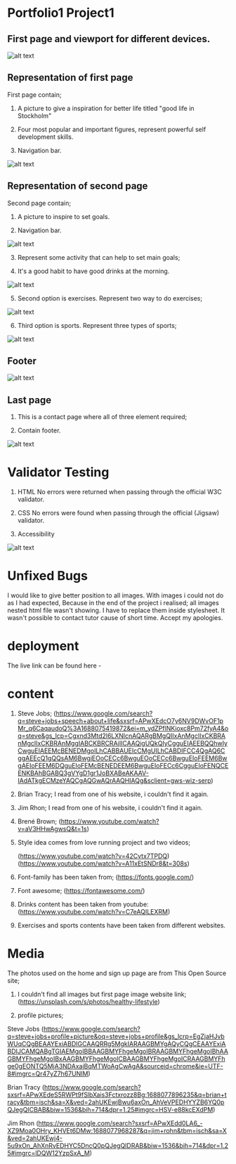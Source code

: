 # Portfolio1 Project1

## First page and viewport for different devices.

![alt text](assets/images/Screenshot-of-website.png)

## Representation of first page

First page contain;

1. A picture to give a inspiration for better life titled "good life in Stockholm"

2. Four most popular and important figures, represent powerful self development skills.

3. Navigation bar.


![alt text](assets/images/first-page.png)

## Representation of second page

Second page contain;

1. A picture to inspire to set goals.

2. Navigation bar.

![alt text](assets/images/second-page.png)

3. Represent some activity that can help to set main goals;

4. It's a good habit to have good drinks at the morning.

![alt text](assets/images/representation-drinks.png)

5. Second option is exercises. Represent two way to do exercises;

![alt text](assets/images/representation-exercises.png)

6. Third option is sports. Represent three types of sports;

![alt text](assets/images/representation-sport.png)

## Footer

![alt text](assets/images/footer-image.png)

## Last page

1. This is a contact page where all of three element required;

2. Contain footer.

![alt text](assets/images/contact-page.png)

# Validator Testing

1. HTML
   No errors were returned when passing through the official W3C validator.

2. CSS
   No errors were found when passing through the official (Jigsaw) validator.

3. Accessibility

![alt text](assets/images/accessibility1.png)
   

# Unfixed Bugs

I would like to give better position to all images. With images i could not do as I had expected, Because in the end of the project i realised; all images nested html file wasn't showing. I have to replace them inside stylesheet. It wasn't possible to contact tutor cause of short time. Accept my apologies.

# deployment

The live link can be found here - 

# content

1. Steve Jobs; (https://www.google.com/search?q=steve+jobs+speech+about+life&sxsrf=APwXEdcO7y6NV9DWvOF1pMr_q6CaqaudoQ%3A1688075419872&ei=m_ydZPflNKioxc8Pm72fyA4&oq=steve&gs_lcp=Cgxnd3Mtd2l6LXNlcnAQARgBMgQIIxAnMgcIIxCKBRAnMgcIIxCKBRAnMggIABCKBRCRAjIICAAQigUQkQIyCgguEIAEEBQQhwIyCwguEIAEEMcBENEDMgoILhCABBAUEIcCMgUILhCABDIFCC4QgAQ6CggAEEcQ1gQQsAM6BwgjEOoCECc6BwguEOoCECc6BwguEIoFEEM6BwgAEIoFEEM6DQguEIoFEMcBENEDEEM6BwguEIoFECc6CgguEIoFENQCEENKBAhBGABQ3gVYgD1gr1JoBXABeAKAAV-IAdATkgECMzeYAQCgAQGwAQrAAQHIAQg&sclient=gws-wiz-serp)

2. Brian Tracy; I read from one of his website, i couldn't find it again.

3. Jim Rhon; I read from one of his website, i couldn't find it again.

4. Brené Brown; (https://www.youtube.com/watch?v=aV3HHwAgwsQ&t=1s)

5. Style idea comes from love running project and two videos;

   (https://www.youtube.com/watch?v=42Cvtx7TPDQ)
   (https://www.youtube.com/watch?v=A11xEtSNDr8&t=308s)

6. Font-family has been taken from;
   (https://fonts.google.com/)

7. Font awesome; (https://fontawesome.com/)

8. Drinks content has been taken from youtube: (https://www.youtube.com/watch?v=C7eAQILEXRM)

9. Exercises and sports contents have been taken from different websites.

# Media

The photos used on the home and sign up page are from This Open Source site;

1. I couldn't find all images but first page image website link; (https://unsplash.com/s/photos/healthy-lifestyle)

2. profile pictures;

Steve Jobs
(https://www.google.com/search?q=steve+jobs+profile+picture&oq=steve+jobs+profile&gs_lcrp=EgZjaHJvbWUqCQgBEAAYExiABDIGCAAQRRg5MgkIARAAGBMYgAQyCQgCEAAYExiABDIJCAMQABgTGIAEMgoIBBAAGBMYFhgeMgoIBRAAGBMYFhgeMgoIBhAAGBMYFhgeMgoIBxAAGBMYFhgeMgoICBAAGBMYFhgeMgoICRAAGBMYFhge0gEONTQ5MjA3NDAxajBqMTWoAgCwAgA&sourceid=chrome&ie=UTF-8#imgrc=Qr47yZ7h67UNIM)

Brian Tracy
(https://www.google.com/search?sxsrf=APwXEdeS5RWPt9fSlbXais3Fctxrozz8Bg:1688077896235&q=brian+tracy&tbm=isch&sa=X&ved=2ahUKEwjBwu6axOn_AhVeVPEDHYYZB6YQ0pQJegQICBAB&biw=1536&bih=714&dpr=1.25#imgrc=HSV-e88kcEXdPM)

Jim Rhon
(https://www.google.com/search?sxsrf=APwXEdd0LA6_-XZ9Moa0OHry_KHVEt6DMw:1688077968287&q=jim+rohn&tbm=isch&sa=X&ved=2ahUKEwj4-5u9xOn_AhXnRvEDHYC5DncQ0pQJegQIDRAB&biw=1536&bih=714&dpr=1.25#imgrc=lDQW12YzpSxA_M)
